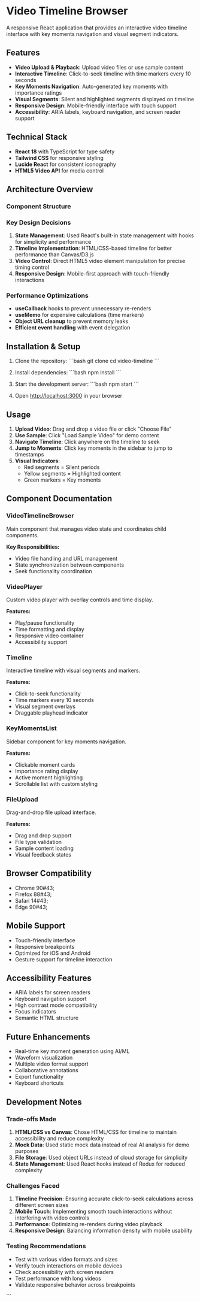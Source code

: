 # Video Timeline Browser

A responsive React application that provides an interactive video timeline interface with key moments navigation and visual segment indicators.

## Features

- **Video Upload & Playback**: Upload video files or use sample content
- **Interactive Timeline**: Click-to-seek timeline with time markers every 10 seconds
- **Key Moments Navigation**: Auto-generated key moments with importance ratings
- **Visual Segments**: Silent and highlighted segments displayed on timeline
- **Responsive Design**: Mobile-friendly interface with touch support
- **Accessibility**: ARIA labels, keyboard navigation, and screen reader support

## Technical Stack

- **React 18** with TypeScript for type safety
- **Tailwind CSS** for responsive styling
- **Lucide React** for consistent iconography
- **HTML5 Video API** for media control

## Architecture Overview

### Component Structure

### Key Design Decisions

1. **State Management**: Used React's built-in state management with hooks for simplicity and performance
2. **Timeline Implementation**: HTML/CSS-based timeline for better performance than Canvas/D3.js
3. **Video Control**: Direct HTML5 video element manipulation for precise timing control
4. **Responsive Design**: Mobile-first approach with touch-friendly interactions

### Performance Optimizations

- **useCallback** hooks to prevent unnecessary re-renders
- **useMemo** for expensive calculations (time markers)
- **Object URL cleanup** to prevent memory leaks
- **Efficient event handling** with event delegation

## Installation & Setup

1. Clone the repository:
\`\`\`bash
git clone <video-timeline>
cd video-timeline
\`\`\`

2. Install dependencies:
\`\`\`bash
npm install
\`\`\`

3. Start the development server:
\`\`\`bash
npm start
\`\`\`

4. Open [http://localhost:3000](http://localhost:3000) in your browser

## Usage

1. **Upload Video**: Drag and drop a video file or click "Choose File"
2. **Use Sample**: Click "Load Sample Video" for demo content
3. **Navigate Timeline**: Click anywhere on the timeline to seek
4. **Jump to Moments**: Click key moments in the sidebar to jump to timestamps
5. **Visual Indicators**: 
   - Red segments = Silent periods
   - Yellow segments = Highlighted content
   - Green markers = Key moments

## Component Documentation

### VideoTimelineBrowser
Main component that manages video state and coordinates child components.

**Key Responsibilities:**
- Video file handling and URL management
- State synchronization between components
- Seek functionality coordination

### VideoPlayer
Custom video player with overlay controls and time display.

**Features:**
- Play/pause functionality
- Time formatting and display
- Responsive video container
- Accessibility support

### Timeline
Interactive timeline with visual segments and markers.

**Features:**
- Click-to-seek functionality
- Time markers every 10 seconds
- Visual segment overlays
- Draggable playhead indicator

### KeyMomentsList
Sidebar component for key moments navigation.

**Features:**
- Clickable moment cards
- Importance rating display
- Active moment highlighting
- Scrollable list with custom styling

### FileUpload
Drag-and-drop file upload interface.

**Features:**
- Drag and drop support
- File type validation
- Sample content loading
- Visual feedback states

## Browser Compatibility

- Chrome 90\#43;
- Firefox 88\#43;
- Safari 14\#43;
- Edge 90\#43;

## Mobile Support

- Touch-friendly interface
- Responsive breakpoints
- Optimized for iOS and Android
- Gesture support for timeline interaction

## Accessibility Features

- ARIA labels for screen readers
- Keyboard navigation support
- High contrast mode compatibility
- Focus indicators
- Semantic HTML structure

## Future Enhancements

- Real-time key moment generation using AI/ML
- Waveform visualization
- Multiple video format support
- Collaborative annotations
- Export functionality
- Keyboard shortcuts

## Development Notes

### Trade-offs Made

1. **HTML/CSS vs Canvas**: Chose HTML/CSS for timeline to maintain accessibility and reduce complexity
2. **Mock Data**: Used static mock data instead of real AI analysis for demo purposes
3. **File Storage**: Used object URLs instead of cloud storage for simplicity
4. **State Management**: Used React hooks instead of Redux for reduced complexity

### Challenges Faced

1. **Timeline Precision**: Ensuring accurate click-to-seek calculations across different screen sizes
2. **Mobile Touch**: Implementing smooth touch interactions without interfering with video controls
3. **Performance**: Optimizing re-renders during video playback
4. **Responsive Design**: Balancing information density with mobile usability

### Testing Recommendations

- Test with various video formats and sizes
- Verify touch interactions on mobile devices
- Check accessibility with screen readers
- Test performance with long videos
- Validate responsive behavior across breakpoints

\`\`\`
